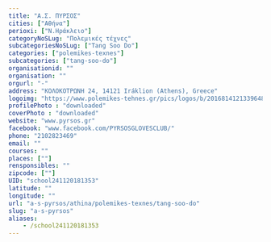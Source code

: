 ```yaml
---
title: "Α.Σ. ΠΥΡΣΟΣ"
cities: ["Αθήνα"]
perioxi: ["Ν.Ηράκλειο"]
categoryNoSLug: "Πολεμικές τέχνες"
subcategoriesNoSLug: ["Tang Soo Do"]
categories: ["polemikes-texnes"]
subcategories: ["tang-soo-do"]
organisationid: ""
organisation: ""
orgurl: "-"
address: "ΚΟΛΟΚΟΤΡΩΝΗ 24, 14121 Iráklion (Athens), Greece"
logoimg: "https://www.polemikes-tehnes.gr/pics/logos/b/2016814121339648.jpg"
profilePhoto : "downloaded"
coverPhoto : "downloaded"
website: "www.pyrsos.gr"
facebook: "www.facebook.com/PYRSOSGLOVESCLUB/"
phone: "2102823469"
email: ""
courses: ""
places: [""]
rensponsibles: ""
zipcode: [""]
UID: "school241120181353"
latitude: ""
longitude: ""
url: "a-s-pyrsos/athina/polemikes-texnes/tang-soo-do"
slug: "a-s-pyrsos"
aliases:
    - /school241120181353
---
```





